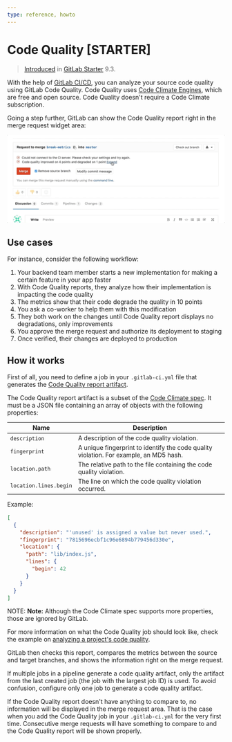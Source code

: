 ```yaml
---
type: reference, howto
---
```


# Code Quality **[STARTER]**

> [Introduced](https://gitlab.com/gitlab-org/gitlab-ee/merge_requests/1984)
in [GitLab Starter](https://about.gitlab.com/pricing/) 9.3.

With the help of [GitLab CI/CD](../../../ci/README.md), you can analyze your
source code quality using GitLab Code Quality.
Code Quality uses [Code Climate Engines](https://codeclimate.com), which are
free and open source. Code Quality doesn't require a Code Climate subscription.

Going a step further, GitLab can show the Code Quality report right
in the merge request widget area:

![Code Quality Widget](img/code_quality.gif)

## Use cases

For instance, consider the following workflow:

1. Your backend team member starts a new implementation for making a certain feature in your app faster
1. With Code Quality reports, they analyze how their implementation is impacting the code quality
1. The metrics show that their code degrade the quality in 10 points
1. You ask a co-worker to help them with this modification
1. They both work on the changes until Code Quality report displays no degradations, only improvements
1. You approve the merge request and authorize its deployment to staging
1. Once verified, their changes are deployed to production

## How it works

First of all, you need to define a job in your `.gitlab-ci.yml` file that generates the
[Code Quality report artifact](../../../ci/yaml/README.md#artifactsreportscodequality-starter).

The Code Quality report artifact is a subset of the
[Code Climate spec](https://github.com/codeclimate/spec/blob/master/SPEC.md#data-types).
It must be a JSON file containing an array of objects with the following properties:

| Name                   | Description                                                                            |
| ---------------------- | -------------------------------------------------------------------------------------- |
| `description`          | A description of the code quality violation.                                           |
| `fingerprint`          | A unique fingerprint to identify the code quality violation. For example, an MD5 hash. |
| `location.path`        | The relative path to the file containing the code quality violation.                   |
| `location.lines.begin` | The line on which the code quality violation occurred.                                 |

Example:

```json
[
  {
    "description": "'unused' is assigned a value but never used.",
    "fingerprint": "7815696ecbf1c96e6894b779456d330e",
    "location": {
      "path": "lib/index.js",
      "lines": {
        "begin": 42
      }
    }
  }
]
```

NOTE: **Note:**
Although the Code Climate spec supports more properties, those are ignored by GitLab.

For more information on what the Code Quality job should look like, check the
example on [analyzing a project's code quality](../../../ci/examples/code_quality.md).

GitLab then checks this report, compares the metrics between the source and target
branches, and shows the information right on the merge request.

If multiple jobs in a pipeline generate a code quality artifact, only the artifact from
the last created job (the job with the largest job ID) is used. To avoid confusion,
configure only one job to generate a code quality artifact.

If the Code Quality report doesn't have anything to compare to, no information
will be displayed in the merge request area. That is the case when you add the
Code Quality job in your `.gitlab-ci.yml` for the very first time.
Consecutive merge requests will have something to compare to and the Code Quality
report will be shown properly.

<!-- ## Troubleshooting

Include any troubleshooting steps that you can foresee. If you know beforehand what issues
one might have when setting this up, or when something is changed, or on upgrading, it's
important to describe those, too. Think of things that may go wrong and include them here.
This is important to minimize requests for support, and to avoid doc comments with
questions that you know someone might ask.

Each scenario can be a third-level heading, e.g. `### Getting error message X`.
If you have none to add when creating a doc, leave this section in place
but commented out to help encourage others to add to it in the future. -->
